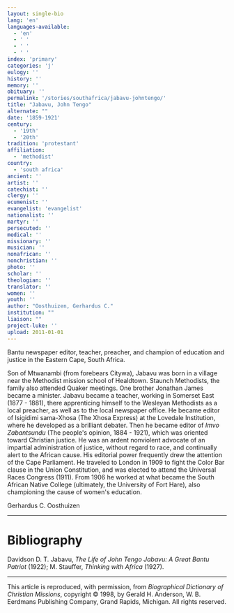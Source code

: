 ```yaml
---
layout: single-bio
lang: 'en'
languages-available:
  - 'en'
  - ' '
  - ' '
  - ' '
index: 'primary'
categories: 'j'
eulogy: ''
history: ''
memory: ''
obituary: ''
permalink: '/stories/southafrica/jabavu-johntengo/'
title: "Jabavu, John Tengo"
alternate: ""
date: '1859-1921'
century:
  - '19th'
  - '20th'
tradition: 'protestant'
affiliation:
  - 'methodist'
country:
  - 'south africa'
ancient: ''
artist: ''
catechist: ''
clergy: ''
ecumenist: ''
evangelist: 'evangelist'
nationalist: ''
martyr: ''
persecuted: ''
medical: ''
missionary: ''
musician: ''
nonafrican: ''
nonchristian: ''
photo: ''
scholar: ''
theologian: ''
translator: ''
women: ''
youth: ''
author: "Oosthuizen, Gerhardus C."
institution: ""
liaison: ""
project-luke: ''
upload: 2011-01-01
---
```




Bantu newspaper editor, teacher, preacher, and champion of education and justice in the Eastern Cape, South Africa.

Son of Mtwanambi (from forebears Citywa), Jabavu was born in a village near the Methodist mission school of Healdtown. Staunch Methodists, the family also attended Quaker meetings. One brother Jonathan James became a minister. Jabavu became a teacher, working in Somerset East (1877 - 1881), there apprenticing himself to the Wesleyan Methodists as a local preacher, as well as to the local newspaper office. He became editor of Isigidimi sama-Xhosa (The Xhosa Express) at the Lovedale Institution, where he developed as a brilliant debater. Then he became editor of *Imvo Zabantsundu* (The people's opinion, 1884 - 1921), which was oriented toward Christian justice. He was an ardent nonviolent advocate of an impartial administration of justice, without regard to race, and continually alert to the African cause. His editorial power frequently drew the attention of the Cape Parliament. He traveled to London in 1909 to fight the Color Bar clause in the Union Constitution, and was elected to attend the Universal Races Congress (1911). From 1906 he worked at what became the South African Native College (ultimately, the University of Fort Hare), also championing the cause of women's education.

Gerhardus C. Oosthuizen

---

# Bibliography

Davidson D. T. Jabavu, *The Life of John Tengo Jabavu: A Great Bantu Patriot* (1922); M. Stauffer, *Thinking with Africa* (1927).

---

This article is reproduced, with permission, from *Biographical Dictionary of Christian Missions*,   copyright &copy; 1998, by Gerald H. Anderson, W. B. Eerdmans Publishing Company, Grand Rapids, Michigan.  All rights reserved.
